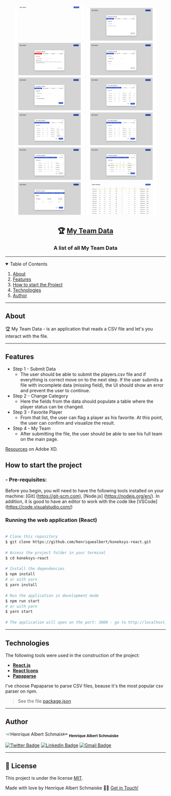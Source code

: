 <h1 align="center">
    <img alt="My Team Data" src="./assets/1.png" width="220px"/>
    <img alt="My Team Data" src="./assets/2.png" width="220px"/>
    <img alt="My Team Data" src="./assets/3.png" width="220px"/>
    <img alt="My Team Data" src="./assets/4.png" width="220px"/>
    <img alt="My Team Data" src="./assets/5.png" width="220px"/>
    <img alt="My Team Data" src="./assets/6.png" width="220px"/>
    <img alt="My Team Data" src="./assets/7.png" width="220px"/>
    <img alt="My Team Data" src="./assets/8.png" width="220px"/>
    <img alt="My Team Data" src="./assets/9.png" width="220px"/>
    <img alt="My Team Data" src="./assets/10.png" width="220px"/>
    <img alt="My Team Data" src="./assets/11.png" width="220px"/>
    <img alt="My Team Data" src="./assets/12.png" width="220px"/>
</h1>

<h2 align="center">
   🏆 <a href="#">My Team Data</a>
</h2>

<h3 align="center">
    A list of all My Team Data
</h3>

---

<!-- TABLE OF CONTENTS -->
<details open="open">
  <summary>Table of Contents</summary>
  <ol>
    <li><a href="#about">About</a></li>
    <li><a href="#features">Features</a></li>
    <li><a href="#how-to-start-the-project">How to start the Project</a></li>
    <li><a href="#technologies">Technologies</a></li>
    <li><a href="#author">Author</a></li>
  </ol>
</details>

---


## About

🏆 My Team Data - is an application that reads a CSV file and let's you interact with the file.<br />

---

## Features

- Step 1 - Submit Data
  - The user should be able to submit the players.csv file and if everything is correct move on to the next step. If the user submits a file with incomplete data (missing field), the UI should show an error and prevent the user to continue.
- Step 2 - Change Category
  - Here the fields from the data should populate a table where the player status can be changed.
- Step 3 - Favorite Player
  - From that list, the user can flag a player as his favorite. At this point, the user can confirm and visualize the result.
- Step 4 - My Team
  - After submitting the file, the user should be able to see his full team on the main page.

[Resources](https://xd.adobe.com/view/66c0b6fc-e7fd-4edd-b7ae-072f5c9402a6-3393/) on Adobe XD.


## How to start the project

### - Pre-requisites:

Before you begin, you will need to have the following tools installed on your machine:
[Git] (https://git-scm.com), [Node.js] (https://nodejs.org/en/).
In addition, it is good to have an editor to work with the code like [VSCode] (https://code.visualstudio.com/)


### Running the web application (React)

```bash

# Clone this repository
$ git clone https://github.com/henriquealbert/koneksys-react.git

# Access the project folder in your terminal
$ cd koneksys-react

# Install the dependencies
$ npm install
# or with yarn
$ yarn install

# Run the application in development mode
$ npm run start
# or with yarn
$ yarn start

# The application will open on the port: 3000 - go to http://localhost:3000

```

---

## Technologies

The following tools were used in the construction of the project:

-   **[React.js](https://github.com/facebook/create-react-app)**
-   **[React Icons](https://react-icons.github.io/react-icons/)**
-   **[Papaparse](https://github.com/mholt/PapaParse)**

I've choose Papaparse to parse CSV files, beause it's the most popular csv parser on npm.

> See the file  [package.json](https://github.com/henriquealbert/koneksys-react/blob/master/package.json)


---

## Author

 <img style="border-radius: 50%;" src="https://avatars.githubusercontent.com/u/59376543?s=460&u=137df36a904881072eb6480658fbaa70c8971b7c&v=4" width="100px;" alt="Henrique Albert Schmaiske"/>
 <sub><b>Henrique Albert Schmaiske</b></sub>
 <br />

[![Twitter Badge](https://img.shields.io/badge/-@hschmaiske-1ca0f1?style=flat-square&labelColor=1ca0f1&logo=twitter&logoColor=white&link=https://twitter.com/hschmaiske)](https://twitter.com/hschmaiske) [![Linkedin Badge](https://img.shields.io/badge/-Henrique-blue?style=flat-square&logo=Linkedin&logoColor=white&link=https://www.linkedin.com/in/henrique-albert-schmaiske/)](https://www.linkedin.com/in/henrique-albert-schmaiske/)
[![Gmail Badge](https://img.shields.io/badge/-ishenriquealbert@gmail.com-c14438?style=flat-square&logo=Gmail&logoColor=white&link=mailto:ishenriquealbert@gmail.com)](mailto:ishenriquealbert@gmail.com)

---

## 📝 License

This project is under the license [MIT](./LICENSE).

Made with love by Henrique Albert Schmaiske 👋🏻 [Get in Touch!](https://www.linkedin.com/in/henrique-albert-schmaiske/)

